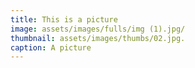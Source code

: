 ```yaml
---
title: This is a picture
image: assets/images/fulls/img (1).jpg/
thumbnail: assets/images/thumbs/02.jpg.
caption: A picture
---
```

